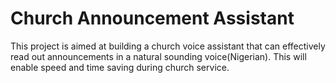 # Church Announcement Assistant
This project is aimed at building a church voice assistant that can effectively read out announcements in a natural sounding voice(Nigerian). 
This will enable speed and time saving during church service. 
